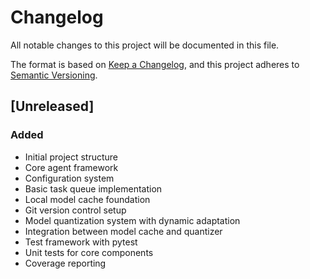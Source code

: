 # Changelog

All notable changes to this project will be documented in this file.

The format is based on [Keep a Changelog](https://keepachangelog.com/en/1.0.0/),
and this project adheres to [Semantic Versioning](https://semver.org/spec/v2.0.0.html).

## [Unreleased]

### Added
- Initial project structure
- Core agent framework
- Configuration system
- Basic task queue implementation
- Local model cache foundation
- Git version control setup
- Model quantization system with dynamic adaptation
- Integration between model cache and quantizer
- Test framework with pytest
- Unit tests for core components
- Coverage reporting